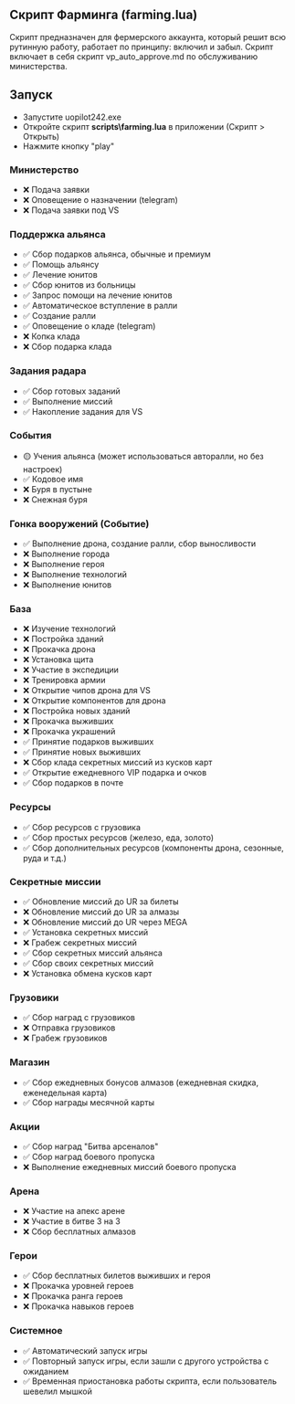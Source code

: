 ## Скрипт Фарминга (farming.lua)

Скрипт предназначен для фермерского аккаунта, который решит всю рутинную работу, работает по принципу: включил и забыл. Скрипт включает в себя скрипт vp_auto_approve.md по обслуживанию министерства.

## Запуск
- Запустите uopilot242.exe
- Откройте скрипт **scripts\farming.lua** в приложении (Скрипт > Открыть)
- Нажмите кнопку "play"

### Министерство
- ❌ Подача заявки
- ❌ Оповещение о назначении (telegram)
- ❌ Подача заявки под VS

### Поддержка альянса
- ✅ Сбор подарков альянса, обычные и премиум
- ✅ Помощь альянсу
- ✅ Лечение юнитов
- ✅ Сбор юнитов из больницы
- ✅ Запрос помощи на лечение юнитов
- ✅ Автоматическое вступление в ралли
- ✅ Создание ралли
- ✅ Оповещение о кладе (telegram)
- ❌ Копка клада
- ❌ Сбор подарка клада

### Задания радара
- ✅ Сбор готовых заданий
- ✅ Выполнение миссий
- ✅ Накопление задания для VS

### События
- 🟡 Учения альянса (может использоваться авторалли, но без настроек)
- ✅ Кодовое имя
- ❌ Буря в пустыне
- ❌ Снежная буря

###  Гонка вооружений (Событие)
- ✅ Выполнение дрона, создание ралли, сбор выносливости
- ❌ Выполнение города
- ❌ Выполнение героя
- ❌ Выполнение технологий
- ❌ Выполнение юнитов

### База
- ❌ Изучение технологий
- ❌ Постройка зданий
- ❌ Прокачка дрона
- ❌ Установка щита
- ❌ Участие в экспедиции
- ❌ Тренировка армии
- ❌ Открытие чипов дрона для VS
- ❌ Открытие компонентов для дрона
- ❌ Постройка новых зданий
- ❌ Прокачка выживших
- ❌ Прокачка украшений
- ✅ Принятие подарков выживших
- ✅ Принятие новых выживших
- ❌ Сбор клада секретных миссий из кусков карт
- ✅ Открытие ежедневного VIP подарка и очков
- ✅ Сбор подарков в почте

### Ресурсы
- ✅ Сбор ресурсов с грузовика
- ✅ Сбор простых ресурсов (железо, еда, золото)
- ✅ Сбор дополнительных ресурсов (компоненты дрона, сезонные, руда и т.д.)

### Секретные миссии
- ✅ Обновление миссий до UR за билеты
- ❌ Обновление миссий до UR за алмазы
- ❌ Обновление миссий до UR через MEGA
- ✅ Установка секретных миссий
- ❌ Грабеж секретных миссий
- ✅ Сбор секретных миссий альянса
- ✅ Сбор своих секретных миссий
- ❌ Установка обмена кусков карт

### Грузовики
- ✅ Сбор наград с грузовиков
- ❌ Отправка грузовиков
- ❌ Грабеж грузовиков

### Магазин
- ✅ Сбор ежедневных бонусов алмазов (ежедневная скидка, еженедельная карта)
- ✅ Сбор награды месячной карты

### Акции
- ✅ Сбор наград "Битва арсеналов"
- ✅ Сбор наград боевого пропуска
- ❌ Выполнение ежедневных миссий боевого пропуска

### Арена
- ❌ Участие на апекс арене
- ❌ Участие в битве 3 на 3
- ❌ Сбор бесплатных алмазов

### Герои
- ✅ Сбор бесплатных билетов выживших и героя
- ❌ Прокачка уровней героев
- ❌ Прокачка ранга героев
- ❌ Прокачка навыков героев

### Системное
- ✅ Автоматический запуск игры
- ✅ Повторный запуск игры, если зашли с другого устройства с ожиданием
- ✅ Временная приостановка работы скрипта, если пользователь шевелил мышкой